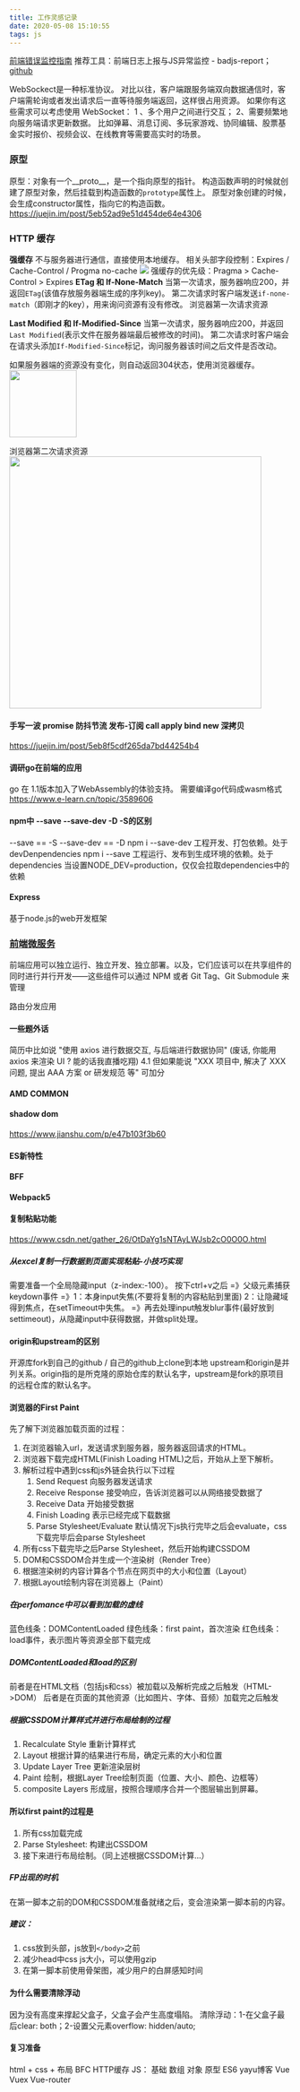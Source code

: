 ```yaml
---
title: 工作灵感记录
date: 2020-05-08 15:10:55
tags: js
---
```


[前端错误监控指南](https://juejin.im/post/5e94001bf265da47f07939b1)
推荐工具：前端日志上报与JS异常监控 - badjs-report；[github](https://github.com/BetterJS/badjs-report)

WebSockect是一种标准协议。
对比以往，客户端跟服务端双向数据通信时，客户端需轮询或者发出请求后一直等待服务端返回，这样很占用资源。
如果你有这些需求可以考虑使用 WebSocket：
1 、多个用户之间进行交互；
2、需要频繁地向服务端请求更新数据。
比如弹幕、消息订阅、多玩家游戏、协同编辑、股票基金实时报价、视频会议、在线教育等需要高实时的场景。
 
<!--more-->

### 原型
原型：对象有一个__proto__，是一个指向原型的指针。
构造函数声明的时候就创建了原型对象，然后挂载到构造函数的```prototype```属性上。
原型对象创建的时候，会生成constructor属性，指向它的构造函数。
https://juejin.im/post/5eb52ad9e51d454de64e4306



### HTTP 缓存

**强缓存**
不与服务器进行通信，直接使用本地缓存。
相关头部字段控制：Expires / Cache-Control / Progma  no-cache
<img src="工作灵感记录/cacheControHttp.png"/>
强缓存的优先级：Pragma  > Cache-Control  > Expires
**ETag 和 If-None-Match**
当第一次请求，服务器响应200，并返回```ETag```(该值存放服务器端生成的序列key)。
第二次请求时客户端发送```if-none-match```（即刚才的key），用来询问资源有没有修改。
浏览器第一次请求资源

**Last Modified 和 If-Modified-Since**
当第一次请求，服务器响应200，并返回```Last Modified```(表示文件在服务器端最后被修改的时间)。
第二次请求时客户端会在请求头添加```If-Modified-Since```标记，询问服务器该时间之后文件是否改动。

如果服务器端的资源没有变化，则自动返回304状态，使用浏览器缓存。
<img src="工作灵感记录/infoHttp.png" width="120px"/>

浏览器第二次请求资源
<img src="工作灵感记录/etagHttp.png" width="450px"/>



#### 手写一波 promise 防抖节流 发布-订阅 call apply bind new 深拷贝
https://juejin.im/post/5eb8f5cdf265da7bd44254b4


#### 调研go在前端的应用
go 在 1.1版本加入了WebAssembly的体验支持。
需要编译go代码成wasm格式
https://www.e-learn.cn/topic/3589606


#### npm中 --save --save-dev -D -S的区别
--save == -S
--save-dev == -D
npm i --save-dev <packname> 工程开发、打包依赖。处于devDenpendencies
npm i --save <packname> 工程运行、发布到生成环境的依赖。处于dependencies
当设置NODE_DEV=production，仅仅会拉取dependencies中的依赖

#### Express
基于node.js的web开发框架


### [前端微服务](https://www.yuque.com/feluobutou/uwnb9d/daolun-weiqianduanyudaqianduan)


前端应用可以独立运行、独立开发、独立部署。以及，它们应该可以在共享组件的同时进行并行开发——这些组件可以通过 NPM 或者 Git Tag、Git Submodule 来管理

路由分发应用


#### 一些题外话
简历中比如说 "使用 axios 进行数据交互, 与后端进行数据协同" (废话, 你能用 axios 来渲染 UI ? 能的话我直播吃翔)
4.1 但如果能说 "XXX 项目中, 解决了 XXX 问题, 提出 AAA 方案 or 研发规范 等" 可加分


#### AMD COMMON

#### shadow dom
https://www.jianshu.com/p/e47b103f3b60


#### ES新特性


#### BFF

#### Webpack5

#### 复制粘贴功能
https://www.csdn.net/gather_26/OtDaYg1sNTAyLWJsb2cO0O0O.html
##### 从excel复制一行数据到页面实现粘贴-小技巧实现
需要准备一个全局隐藏input（z-index:-100）。
按下ctrl+v之后 =》父级元素捕获keydown事件 =》1：本身input失焦(不要将复制的内容粘贴到里面) 2：让隐藏域得到焦点，在setTimeout中失焦。 =》再去处理input触发blur事件(最好放到settimeout)，从隐藏input中获得数据，并做split处理。

#### origin和upstream的区别
开源库fork到自己的github / 自己的github上clone到本地
upstream和origin是并列关系。origin指的是所克隆的原始仓库的默认名字，upstream是fork的原项目的远程仓库的默认名字。

#### 浏览器的First Paint
先了解下浏览器加载页面的过程：
1. 在浏览器输入url，发送请求到服务器，服务器返回请求的HTML。
2. 浏览器下载完成HTML(Finish Loading HTML)之后，开始从上至下解析。
3. 解析过程中遇到css和js外链会执行以下过程
    1. Send Request 向服务器发送请求
    2. Receive Response 接受响应，告诉浏览器可以从网络接受数据了
    3. Receive Data 开始接受数据
    4. Finish Loading 表示已经完成下载数据
    5. Parse Stylesheet/Evaluate 默认情况下js执行完毕之后会evaluate，css下载完毕后会parse Stylesheet
4. 所有css下载完毕之后Parse Stylesheet，然后开始构建CSSDOM
5. DOM和CSSDOM合并生成一个渲染树（Render Tree）
6. 根据渲染树的内容计算各个节点在网页中的大小和位置（Layout）
7. 根据Layout绘制内容在浏览器上（Paint）

##### 在perfomance中可以看到加载的虚线
蓝色线条：DOMContentLoaded
绿色线条：first paint，首次渲染
红色线条：load事件，表示图片等资源全部下载完成

##### DOMContentLoaded和load的区别
前者是在HTML文档（包括js和css）被加载以及解析完成之后触发（HTML->DOM）
后者是在页面的其他资源（比如图片、字体、音频）加载完之后触发

##### 根据CSSDOM计算样式并进行布局绘制的过程
1. Recalculate Style 重新计算样式
2. Layout 根据计算的结果进行布局，确定元素的大小和位置 
3. Update Layer Tree 更新渲染层树
4. Paint 绘制，根据Layer Tree绘制页面（位置、大小、颜色、边框等）
5. composite Layers 形成层，按照合理顺序合并一个图层输出到屏幕。

#### 所以first paint的过程是
1. 所有css加载完成
2. Parse Stylesheet: 构建出CSSDOM
3. 接下来进行布局绘制。（同上述根据CSSDOM计算...）

##### FP出现的时机
在第一脚本之前的DOM和CSSDOM准备就绪之后，变会渲染第一脚本前的内容。
##### 建议：
1. css放到头部，js放到`</body>`之前
2. 减少head中css js大小，可以使用gzip
3. 在第一脚本前使用骨架图，减少用户的白屏感知时间


#### 为什么需要清除浮动
因为没有高度来撑起父盒子，父盒子会产生高度塌陷。
清除浮动：1-在父盒子最后clear: both；2-设置父元素overflow: hidden/auto;
#### 复习准备
 html + css + 布局
 BFC
 HTTP缓存
 JS： 基础 数组 对象 原型 ES6 
 yayu博客
 Vue Vuex Vue-router